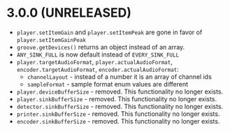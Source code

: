 # 3.0.0 (UNRELEASED)

 * `player.setItemGain` and `player.setItemPeak` are gone in favor of
   `player.setItemGainPeak`
 * `groove.getDevices()` returns an object instead of an array.
 * `ANY_SINK_FULL` is now default instead of `EVERY_SINK_FULL`
 * `player.targetAudioFormat`, `player.actualAudioFormat`,
   `encoder.targetAudioFormat`, `encoder.actualAudioFormat`:
   - `channelLayout` - instead of a number it is an array of channel ids
   * `sampleFormat` - sample format enum values are different
 * `player.deviceBufferSize` - removed. This functionality no longer exists.
 * `player.sinkBufferSize` - removed. This functionality no longer exists.
 * `detector.sinkBufferSize` - removed. This functionality no longer exists.
 * `printer.sinkBufferSize` - removed. This functionality no longer exists.
 * `encoder.sinkBufferSize` - removed. This functionality no longer exists.
